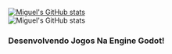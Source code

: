 [![Miguel's GitHub stats](https://github-readme-stats.vercel.app/api?username=miguelrochabh)](https://github.com/anuraghazra/github-readme-stats)</br>
![Miguel's GitHub stats](https://github-readme-stats.vercel.app/api?username=anuraghazra&show_icons=true&theme=radical$hide=contribs,prs)

### Desenvolvendo Jogos Na Engine Godot!
